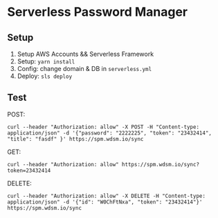 # Serverless Password Manager

## Setup

1. Setup AWS Accounts && Serverless Framework
2. Setup: `yarn install`
3. Config: change domain & DB in `serverless.yml`
4. Deploy: `sls deploy`

## Test

POST:

```
curl --header "Authorization: allow" -X POST -H "Content-type: application/json" -d '{"password": "2222225", "token": "23432414", "title": "fasdf" }' https://spm.wdsm.io/sync
```

GET:

```
curl --header "Authorization: allow" https://spm.wdsm.io/sync?token=23432414
```

DELETE:

```
curl --header "Authorization: allow" -X DELETE -H "Content-type: application/json" -d '{"id": "W0ChFtNxa", "token": "23432414"}' https://spm.wdsm.io/sync
```
